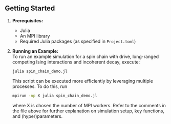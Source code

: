 ## Getting Started

1. **Prerequisites:**  
   - Julia
   - An MPI library
   - Required Julia packages (as specified in `Project.toml`)

2. **Running an Example:**  
   To run an example simulation for a spin chain with drive, long-ranged competing Ising interactions and incoherent decay, execute:
   ```sh
   julia spin_chain_demo.jl
   ```
   This script can be executed more efficiently by leveraging multiple processes. To do this, run
      ```sh
   mpirun -np X julia spin_chain_demo.jl
   ```
      where X is chosen the number of MPI workers.
   Refer to the comments in the file above for further explanation on simulation setup, key functions, and (hyper)parameters.
